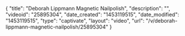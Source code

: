 {
    "title": "Deborah Lippmann Magnetic Nailpolish",
    "description": "",
    "videoid": "25895304",
    "date_created": "1453119515",
    "date_modified": "1453119515",
    "type": "captivate",
    "layout": "video",
    "url": "\/v\/deborah-lippmann-magnetic-nailpolish\/25895304"
}